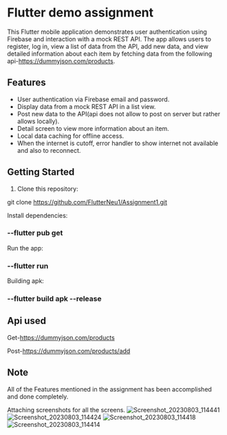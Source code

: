 # Flutter demo assignment

This Flutter mobile application demonstrates user authentication using Firebase and interaction with a mock REST API. The app allows users to register, log in, view a list of data from the API, add new data, and view detailed information about each item by fetching data from the following api-https://dummyjson.com/products.


## Features

- User authentication via Firebase email and password.
- Display data from a mock REST API in a list view.
- Post new data to the API(api does not allow to post on server but rather allows locally).
- Detail screen to view more information about an item.
- Local data caching for offline access.
- When the internet is cutoff, error handler to show internet not available and also to reconnect.


## Getting Started

1. Clone this repository:

git clone https://github.com/FlutterNeu1/Assignment1.git

Install dependencies:

### --flutter pub get

Run the app:

### --flutter run

Building apk:

### --flutter build apk --release

## Api used

Get-https://dummyjson.com/products

Post-https://dummyjson.com/products/add

## Note 
All of the Features mentioned in the assignment has been accomplished and done completely.

Attaching screenshots for all the screens.
![Screenshot_20230803_114441](https://github.com/FlutterNeu1/Assignment1/assets/62472831/e3eb6775-8be7-4f8e-9512-2af2f3a560d7)
![Screenshot_20230803_114424](https://github.com/FlutterNeu1/Assignment1/assets/62472831/57e66e8e-f1b7-45f7-8afe-cc9e636b4d5e)
![Screenshot_20230803_114418](https://github.com/FlutterNeu1/Assignment1/assets/62472831/c1803d60-b329-48e4-b57e-9417faa0c99b)
![Screenshot_20230803_114414](https://github.com/FlutterNeu1/Assignment1/assets/62472831/2a78d256-df09-4c42-ba2e-37652877e9ee)

